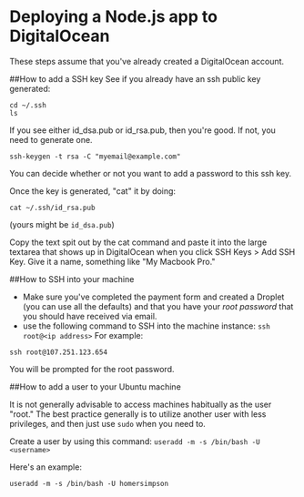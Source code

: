 Deploying a Node.js app to DigitalOcean
=======================

These steps assume that you've already created a DigitalOcean account.

##How to add a SSH key
See if you already have an ssh public key generated:

```
cd ~/.ssh
ls
```

If you see either id_dsa.pub or id_rsa.pub, then you're good. If not, you need to generate one.

```
ssh-keygen -t rsa -C "myemail@example.com"
```

You can decide whether or not you want to add a password to this ssh key.

Once the key is generated, "cat" it by doing:

```
cat ~/.ssh/id_rsa.pub
```
(yours might be `id_dsa.pub`)

Copy the text spit out by the cat command and paste it into the large textarea that shows up in DigitalOcean when you click SSH Keys > Add SSH Key. Give it a name, something like "My Macbook Pro."

##How to SSH into your machine
* Make sure you've completed the payment form and created a Droplet (you can use all the defaults) and that you have your *root password* that you should have received via email.
* use the following command to SSH into the machine instance: `ssh root@<ip address>`
For example:

```
ssh root@107.251.123.654
```
You will be prompted for the root password.

##How to add a user to your Ubuntu machine

It is not generally advisable to access machines habitually as the user "root." The best practice generally is to utilize another user with less privileges, and then just use `sudo` when you need to.

Create a user by using this command: `useradd -m -s /bin/bash -U <username>`

Here's an example:

```
useradd -m -s /bin/bash -U homersimpson
```



